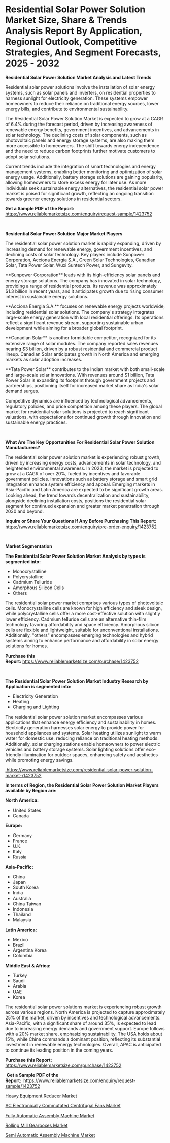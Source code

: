 <p><h1>Residential Solar Power Solution Market Size, Share & Trends Analysis Report By Application, Regional Outlook, Competitive Strategies, And Segment Forecasts, 2025 - 2032</h1></p><p><strong>Residential Solar Power Solution Market Analysis and Latest Trends</strong></p>
<p><p>Residential solar power solutions involve the installation of solar energy systems, such as solar panels and inverters, on residential properties to harness sunlight for electricity generation. These systems empower homeowners to reduce their reliance on traditional energy sources, lower energy bills, and contribute to environmental sustainability.</p><p>The Residential Solar Power Solution Market is expected to grow at a CAGR of 6.4% during the forecast period, driven by increasing awareness of renewable energy benefits, government incentives, and advancements in solar technology. The declining costs of solar components, such as photovoltaic panels and energy storage systems, are also making them more accessible to homeowners. The shift towards energy independence and the need to reduce carbon footprints further motivate customers to adopt solar solutions.</p><p>Current trends include the integration of smart technologies and energy management systems, enabling better monitoring and optimization of solar energy usage. Additionally, battery storage solutions are gaining popularity, allowing homeowners to store excess energy for later use. As more individuals seek sustainable energy alternatives, the residential solar power market is poised for significant growth, reflecting an ongoing transition towards greener energy solutions in residential sectors.</p></p>
<p><strong>Get a Sample PDF of the Report:&nbsp;</strong> <a href="https://www.reliablemarketsize.com/enquiry/request-sample/1423752?utm_campaign=973&utm_medium=2&utm_source=Github&utm_content=ia&utm_term=28022025&utm_id=residential-solar-power-solution">https://www.reliablemarketsize.com/enquiry/request-sample/1423752</a></p>
<p>&nbsp;</p>
<p><strong>Residential Solar Power Solution Major Market Players</strong></p>
<p><p>The residential solar power solution market is rapidly expanding, driven by increasing demand for renewable energy, government incentives, and declining costs of solar technology. Key players include Sunpower Corporation, Acciona Energia S.A., Green Solar Technologies, Canadian Solar, Tata Power Solar, Wuxi Suntech Power, and Sungevity.</p><p>**Sunpower Corporation** leads with its high-efficiency solar panels and energy storage solutions. The company has innovated in solar technology, providing a range of residential products. Its revenue was approximately $1.3 billion in recent years, and it anticipates growth due to rising consumer interest in sustainable energy solutions.</p><p>**Acciona Energia S.A.** focuses on renewable energy projects worldwide, including residential solar solutions. The company's strategy integrates large-scale energy generation with local residential offerings. Its operations reflect a significant revenue stream, supporting sustainable urban development while aiming for a broader global footprint.</p><p>**Canadian Solar** is another formidable competitor, recognized for its extensive range of solar modules. The company reported sales revenues nearing $3 billion, driven by a robust residential and commercial product lineup. Canadian Solar anticipates growth in North America and emerging markets as solar adoption increases.</p><p>**Tata Power Solar** contributes to the Indian market with both small-scale and large-scale solar innovations. With revenues around $1 billion, Tata Power Solar is expanding its footprint through government projects and partnerships, positioning itself for increased market share as India's solar demand surges.</p><p>Competitive dynamics are influenced by technological advancements, regulatory policies, and price competition among these players. The global market for residential solar solutions is projected to reach significant valuations, with expectations for continued growth through innovation and sustainable energy practices.</p></p>
<p>&nbsp;</p>
<p><strong>What Are The Key Opportunities For Residential Solar Power Solution Manufacturers?</strong></p>
<p><p>The residential solar power solution market is experiencing robust growth, driven by increasing energy costs, advancements in solar technology, and heightened environmental awareness. In 2023, the market is projected to grow at a CAGR of over 20%, fueled by incentives and favorable government policies. Innovations such as battery storage and smart grid integration enhance system efficiency and appeal. Emerging markets in Asia-Pacific and Latin America are expected to be significant growth areas. Looking ahead, the trend towards decentralization and sustainability, alongside declining installation costs, positions the residential solar segment for continued expansion and greater market penetration through 2030 and beyond.</p></p>
<p><strong>Inquire or Share Your Questions If Any Before Purchasing This Report:</strong> <a href="https://www.reliablemarketsize.com/enquiry/pre-order-enquiry/1423752?utm_campaign=973&utm_medium=2&utm_source=Github&utm_content=ia&utm_term=28022025&utm_id=residential-solar-power-solution">https://www.reliablemarketsize.com/enquiry/pre-order-enquiry/1423752</a></p>
<p>&nbsp;</p>
<p><strong>Market Segmentation</strong></p>
<p><strong>The Residential Solar Power Solution Market Analysis by types is segmented into:</strong></p>
<p><ul><li>Monocrystalline</li><li>Polycrystalline</li><li>Cadmium Telluride</li><li>Amorphous Silicon Cells</li><li>Others</li></ul></p>
<p><p>The residential solar power market comprises various types of photovoltaic cells. Monocrystalline cells are known for high efficiency and sleek design, while polycrystalline cells offer a more cost-effective solution with slightly lower efficiency. Cadmium telluride cells are an alternative thin-film technology favoring affordability and space efficiency. Amorphous silicon cells are flexible and lightweight, suitable for unconventional installations. Additionally, "others" encompasses emerging technologies and hybrid systems aiming to enhance performance and affordability in solar energy solutions for homes.</p></p>
<p><strong>Purchase this Report:&nbsp;</strong><a href="https://www.reliablemarketsize.com/purchase/1423752?utm_campaign=973&utm_medium=2&utm_source=Github&utm_content=ia&utm_term=28022025&utm_id=residential-solar-power-solution">https://www.reliablemarketsize.com/purchase/1423752</a></p>
<p>&nbsp;</p>
<p><strong>The Residential Solar Power Solution Market Industry Research by Application is segmented into:</strong></p>
<p><ul><li>Electricity Generation</li><li>Heating</li><li>Charging and Lighting</li></ul></p>
<p><p>The residential solar power solution market encompasses various applications that enhance energy efficiency and sustainability in homes. Electricity generation harnesses solar energy to provide power for household appliances and systems. Solar heating utilizes sunlight to warm water for domestic use, reducing reliance on traditional heating methods. Additionally, solar charging stations enable homeowners to power electric vehicles and battery storage systems. Solar lighting solutions offer eco-friendly illumination for outdoor spaces, enhancing safety and aesthetics while promoting energy savings.</p></p>
<p><a href="https://www.reliablemarketsize.com/residential-solar-power-solution-market-r1423752?utm_campaign=973&utm_medium=2&utm_source=Github&utm_content=ia&utm_term=28022025&utm_id=residential-solar-power-solution">&nbsp;https://www.reliablemarketsize.com/residential-solar-power-solution-market-r1423752</a></p>
<p><strong>In terms of Region, the Residential Solar Power Solution Market Players available by Region are:</strong></p>
<p>
    <p> <strong> North America: </strong>
        <ul>
            <li>United States</li>
            <li>Canada</li>
        </ul>
        </p> 
    <p> <strong> Europe: </strong>
        <ul>
            <li>Germany</li>
            <li>France</li>
            <li>U.K.</li>
            <li>Italy</li>
            <li>Russia</li>
        </ul>
        </p> 
    <p> <strong> Asia-Pacific: </strong>
        <ul>
            <li>China</li>
            <li>Japan</li>
            <li>South Korea</li>
            <li>India</li>
            <li>Australia</li>
            <li>China Taiwan</li>
            <li>Indonesia</li>
            <li>Thailand</li>
            <li>Malaysia</li>
        </ul>
        </p> 
    <p> <strong> Latin America: </strong>
        <ul>
            <li>Mexico</li>
            <li>Brazil</li>
            <li>Argentina Korea</li>
            <li>Colombia</li>
        </ul>
        </p> 
    <p> <strong> Middle East & Africa: </strong>
        <ul>
            <li>Turkey</li>
            <li>Saudi</li>
            <li>Arabia</li>
            <li>UAE</li>
            <li>Korea</li>
        </ul>
    </p>
    </p>
<p><p>The residential solar power solutions market is experiencing robust growth across various regions. North America is projected to capture approximately 25% of the market, driven by incentives and technological advancements. Asia-Pacific, with a significant share of around 35%, is expected to lead due to increasing energy demands and government support. Europe follows with a 20% market share, emphasizing sustainability. The USA holds about 15%, while China commands a dominant position, reflecting its substantial investment in renewable energy technologies. Overall, APAC is anticipated to continue its leading position in the coming years.</p></p>
<p><strong>Purchase this Report: </strong><a href="https://www.reliablemarketsize.com/purchase/1423752?utm_campaign=973&utm_medium=2&utm_source=Github&utm_content=ia&utm_term=28022025&utm_id=residential-solar-power-solution">https://www.reliablemarketsize.com/purchase/1423752</a></p>
<p>&nbsp;<strong>Get a Sample PDF of the Report:&nbsp;&nbsp;</strong><a href="https://www.reliablemarketsize.com/enquiry/request-sample/1423752?utm_campaign=973&utm_medium=2&utm_source=Github&utm_content=ia&utm_term=28022025&utm_id=residential-solar-power-solution">https://www.reliablemarketsize.com/enquiry/request-sample/1423752</a></p>
<p><strong></strong></p>
<p><p><a href="https://github.com/shafriusizi/Market-Research-Report-List-1/blob/main/heavy-equipment-reducer-market.md?utm_campaign=973&utm_medium=2&utm_source=Github&utm_content=ia&utm_term=28022025&utm_id=residential-solar-power-solution">Heavy Equipment Reducer Market</a></p><p><a href="https://github.com/stickkinkel/Market-Research-Report-List-1/blob/main/ac-electronically-commutated-centrifugal-fans-market.md?utm_campaign=973&utm_medium=2&utm_source=Github&utm_content=ia&utm_term=28022025&utm_id=residential-solar-power-solution">AC Electronically Commutated Centrifugal Fans Market</a></p><p><a href="https://github.com/kaloyhboosh/Market-Research-Report-List-1/blob/main/fully-automatic-assembly-machine-market.md?utm_campaign=973&utm_medium=2&utm_source=Github&utm_content=ia&utm_term=28022025&utm_id=residential-solar-power-solution">Fully Automatic Assembly Machine Market</a></p><p><a href="https://github.com/mudgeadamsvx/Market-Research-Report-List-1/blob/main/rolling-mill-gearboxes-market.md?utm_campaign=973&utm_medium=2&utm_source=Github&utm_content=ia&utm_term=28022025&utm_id=residential-solar-power-solution">Rolling Mill Gearboxes Market</a></p><p><a href="https://github.com/lefiobakali/Market-Research-Report-List-1/blob/main/semi-automatic-assembly-machine-market.md?utm_campaign=973&utm_medium=2&utm_source=Github&utm_content=ia&utm_term=28022025&utm_id=residential-solar-power-solution">Semi Automatic Assembly Machine Market</a></p></p>